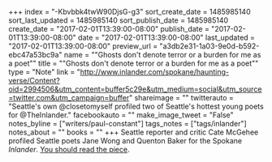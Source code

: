 +++
index = "-Kbvbbk4twW90DjsG-g3"
sort_create_date = 1485985140
sort_last_updated = 1485985140
sort_publish_date = 1485985140
create_date = "2017-02-01T13:39:00-08:00"
publish_date = "2017-02-01T13:39:00-08:00"
date = "2017-02-01T13:39:00-08:00"
last_updated = "2017-02-01T13:39:00-08:00"
preview_url = "a3db2e31-1a03-9e0d-b592-ebc47a53bc9a"
name = "\"Ghosts don't denote terror or a burden for me as a poet\""
title = "\"Ghosts don't denote terror or a burden for me as a poet\""
type = "Note"
link = "http://www.inlander.com/spokane/haunting-verse/Content?oid=2994506&utm_content=buffer5c29e&utm_medium=social&utm_source=twitter.com&utm_campaign=buffer"
shareimage = ""
twitterauto = "Seattle's own @closetomyself profiled two of Seattle's hottest young poets for @TheInlander."
facebookauto = ""
make_image_tweet = "False"
notes_byline = ["writers/paul-constant"]
tags_notes = ["tags/inlander"]
notes_about = ""
books = ""
+++
Seattle reporter and critic Cate McGehee profiled Seattle poets Jane Wong and Quenton Baker for the Spokane *Inlander*. [You should read the piece](http://www.inlander.com/spokane/haunting-verse/Content?oid=2994506&utm_content=buffer5c29e&utm_medium=social&utm_source=twitter.com&utm_campaign=buffer).